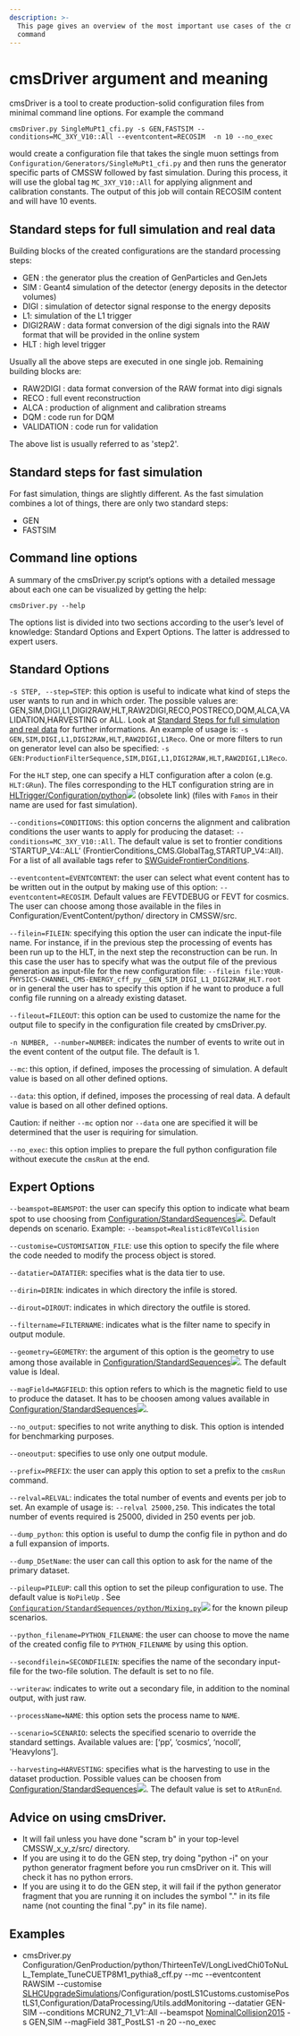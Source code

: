 ```yaml
---
description: >-
  This page gives an overview of the most important use cases of the cmsDriver
  command
---
```


# cmsDriver argument and meaning



cmsDriver is a tool to create production-solid configuration files from minimal command line options. For example the command

```
cmsDriver.py SingleMuPt1_cfi.py -s GEN,FASTSIM --conditions=MC_3XY_V10::All --eventcontent=RECOSIM  -n 10 --no_exec
```

would create a configuration file that takes the single muon settings from `Configuration/Generators/SingleMuPt1_cfi.py` and then runs the generator specific parts of CMSSW followed by fast simulation. During this process, it will use the global tag `MC_3XY_V10::All` for applying alignment and calibration constants. The output of this job will contain RECOSIM content and will have 10 events.

## Standard steps for full simulation and real data

Building blocks of the created configurations are the standard processing steps:

* GEN : the generator plus the creation of GenParticles and GenJets
* SIM : Geant4 simulation of the detector (energy deposits in the detector volumes)
* DIGI : simulation of detector signal response to the energy deposits
* L1: simulation of the L1 trigger
* DIGI2RAW : data format conversion of the digi signals into the RAW format that will be provided in the online system
* HLT : high level trigger

Usually all the above steps are executed in one single job. Remaining building blocks are:

* RAW2DIGI : data format conversion of the RAW format into digi signals
* RECO : full event reconstruction
* ALCA : production of alignment and calibration streams
* DQM : code run for DQM
* VALIDATION : code run for validation

The above list is usually referred to as 'step2'.



## Standard steps for fast simulation

For fast simulation, things are slightly different. As the fast simulation combines a lot of things, there are only two standard steps:

* GEN
* FASTSIM

## Command line options

A summary of the cmsDriver.py scriptʼs options with a detailed message about each one can be visualized by getting the help:

```
cmsDriver.py --help
```

The options list is divided into two sections according to the userʼs level of knowledge: Standard Options and Expert Options. The latter is addressed to expert users.

## Standard Options

`-s STEP, --step=STEP`: this option is useful to indicate what kind of steps the user wants to run and in which order. The possible values are: GEN,SIM,DIGI,L1,DIGI2RAW,HLT,RAW2DIGI,RECO,POSTRECO,DQM,ALCA,VALIDATION,HARVESTING or ALL. Look at [Standard Steps for full simulation and real data](https://siddhesh-sawant.gitbook.io/mcm-documentation/\~/drafts/-LaOnFsUaBTsJFWaIfbs/primary/#standard-steps-for-full-simulation-and-real-data) for further informations. An example of usage is: `-s GEN,SIM,DIGI,L1,DIGI2RAW,HLT,RAW2DIGI,L1Reco`. One or more filters to run on generator level can also be specified: `-s GEN:ProductionFilterSequence,SIM,DIGI,L1,DIGI2RAW,HLT,RAW2DIGI,L1Reco`.

For the `HLT` step, one can specify a HLT configuration after a colon (e.g. `HLT:GRun`). The files corresponding to the HLT configuration string are in [HLTrigger/Configuration/python![](https://twiki.cern.ch/twiki/pub/TWiki/TWikiDocGraphics/external-link.gif)](http://cmslxr.fnal.gov/lxr/source/HLTrigger/Configuration/python) (obsolete link) (files with `Famos` in their name are used for fast simulation).

`--conditions=CONDITIONS`: this option concerns the alignment and calibration conditions the user wants to apply for producing the dataset: `--conditions=MC_3XY_V10::All`. The default value is set to frontier conditions ‘STARTUP\_V4::ALL’ (FrontierConditions\_CMS.GlobalTag,STARTUP\_V4::All). For a list of all available tags refer to [SWGuideFrontierConditions](https://twiki.cern.ch/twiki/bin/view/CMSPublic/SWGuideFrontierConditions).

`--eventcontent=EVENTCONTENT`: the user can select what event content has to be written out in the output by making use of this option: `--eventcontent=RECOSIM`. Default values are FEVTDEBUG or FEVT for cosmics. The user can choose among those available in the files in Configuration/EventContent/python/ directory in CMSSW/src.

`--filein=FILEIN`: specifying this option the user can indicate the input-file name. For instance, if in the previous step the processing of events has been run up to the HLT, in the next step the reconstruction can be run. In this case the user has to specify what was the output file of the previous generation as input-file for the new configuration file: `--filein file:YOUR-PHYSICS-CHANNEL_CMS-ENERGY_cff_py__GEN_SIM_DIGI_L1_DIGI2RAW_HLT.root` or in general the user has to specify this option if he want to produce a full config file running on a already existing dataset.

`--fileout=FILEOUT`: this option can be used to customize the name for the output file to specify in the configuration file created by cmsDriver.py.

`-n NUMBER, --number=NUMBER`: indicates the number of events to write out in the event content of the output file. The default is 1.

`--mc`: this option, if defined, imposes the processing of simulation. A default value is based on all other defined options.

`--data`: this option, if defined, imposes the processing of real data. A default value is based on all other defined options.

Caution: if neither `--mc` option nor `--data` one are specified it will be determined that the user is requiring for simulation.

`--no_exec`: this option implies to prepare the full python configuration file without execute the `cmsRun` at the end.

## Expert Options

`--beamspot=BEAMSPOT`: the user can specify this option to indicate what beam spot to use choosing from [Configuration/StandardSequences![](https://twiki.cern.ch/twiki/pub/TWiki/TWikiDocGraphics/external-link.gif)](https://github.com/cms-sw/cmssw/tree/CMSSW\_10\_4\_X/Configuration/StandardSequences/python). Default depends on scenario. Example: `--beamspot=Realistic8TeVCollision`

`--customise=CUSTOMISATION_FILE`: use this option to specify the file where the code needed to modify the process object is stored.

`--datatier=DATATIER`: specifies what is the data tier to use.

`--dirin=DIRIN`: indicates in which directory the infile is stored.

`--dirout=DIROUT`: indicates in which directory the outfile is stored.

`--filtername=FILTERNAME`: indicates what is the filter name to specify in output module.

`--geometry=GEOMETRY`: the argument of this option is the geometry to use among those available in [Configuration/StandardSequences![](https://twiki.cern.ch/twiki/pub/TWiki/TWikiDocGraphics/external-link.gif)](https://github.com/cms-sw/cmssw/tree/CMSSW\_10\_4\_X/Configuration/StandardSequences/python). The default value is Ideal.

`--magField=MAGFIELD`: this option refers to which is the magnetic field to use to produce the dataset. It has to be choosen among values available in [Configuration/StandardSequences![](https://twiki.cern.ch/twiki/pub/TWiki/TWikiDocGraphics/external-link.gif)](https://github.com/cms-sw/cmssw/tree/CMSSW\_10\_4\_X/Configuration/StandardSequences/python).

`--no_output`: specifies to not write anything to disk. This option is intended for benchmarking purposes.

`--oneoutput`: specifies to use only one output module.

`--prefix=PREFIX`: the user can apply this option to set a prefix to the `cmsRun` command.

`--relval=RELVAL`: indicates the total number of events and events per job to set. An example of usage is: `--relval 25000,250`. This indicates the total number of events required is 25000, divided in 250 events per job.

`--dump_python`: this option is useful to dump the config file in python and do a full expansion of imports.

`--dump_DSetName`: the user can call this option to ask for the name of the primary dataset.

`--pileup=PILEUP`: call this option to set the pileup configuration to use. The default value is `NoPileUp` . See [`Configuration/StandardSequences/python/Mixing.py`![](https://twiki.cern.ch/twiki/pub/TWiki/TWikiDocGraphics/external-link.gif)](https://github.com/cms-sw/cmssw/blob/CMSSW\_10\_4\_X/Configuration/StandardSequences/python/Mixing.py) for the known pileup scenarios.

`--python_filename=PYTHON_FILENAME`: the user can choose to move the name of the created config file to `PYTHON_FILENAME` by using this option.

`--secondfilein=SECONDFILEIN`: specifies the name of the secondary input-file for the two-file solution. The default is set to no file.

`--writeraw`: indicates to write out a secondary file, in addition to the nominal output, with just raw.

`--processName=NAME`: this option sets the process name to `NAME`.

`--scenario=SCENARIO`: selects the specified scenario to override the standard settings. Available values are: \[‘pp’, ‘cosmics’, ‘nocoll’, 'HeavyIons'].

`--harvesting=HARVESTING`: specifies what is the harvesting to use in the dataset production. Possible values can be choosen from [Configuration/StandardSequences![](https://twiki.cern.ch/twiki/pub/TWiki/TWikiDocGraphics/external-link.gif)](https://github.com/cms-sw/cmssw/tree/CMSSW\_10\_4\_X/Configuration/StandardSequences/python). The default value is set to `AtRunEnd`.



## Advice on using cmsDriver.

* It will fail unless you have done "scram b" in your top-level CMSSW\_x\_y\_z/src/ directory.
* If you are using it to do the GEN step, try doing "python -i" on your python generator fragment before you run cmsDriver on it. This will check it has no python errors.
* If you are using it to do the GEN step, it will fail if the python generator fragment that you are running it on includes the symbol "." in its file name (not counting the final ".py" in its file name).

## Examples

* cmsDriver.py Configuration/GenProduction/python/ThirteenTeV/LongLivedChi0ToNuLL\_Template\_TuneCUETP8M1\_pythia8\_cff.py --mc --eventcontent RAWSIM --customise [SLHCUpgradeSimulations](https://twiki.cern.ch/twiki/bin/edit/CMSPublic/SLHCUpgradeSimulations?topicparent=CMSPublic.SWGuideCmsDriver;nowysiwyg=1)/Configuration/postLS1Customs.customisePostLS1,Configuration/DataProcessing/Utils.addMonitoring --datatier GEN-SIM --conditions MCRUN2\_71\_V1::All --beamspot [NominalCollision2015](https://twiki.cern.ch/twiki/bin/edit/CMSPublic/NominalCollision2015?topicparent=CMSPublic.SWGuideCmsDriver;nowysiwyg=1) -s GEN,SIM --magField 38T\_PostLS1 -n 20 --no\_exec
